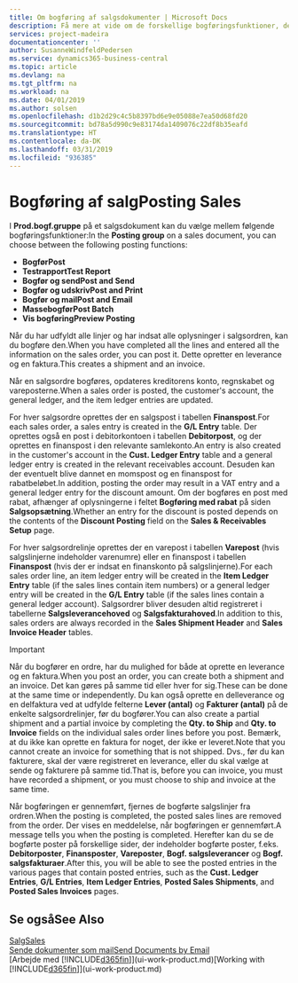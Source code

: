 ```yaml
---
title: Om bogføring af salgsdokumenter | Microsoft Docs
description: Få mere at vide om de forskellige bogføringsfunktioner, der bruges til at bogføre salgsdokumenter.
services: project-madeira
documentationcenter: ''
author: SusanneWindfeldPedersen
ms.service: dynamics365-business-central
ms.topic: article
ms.devlang: na
ms.tgt_pltfrm: na
ms.workload: na
ms.date: 04/01/2019
ms.author: solsen
ms.openlocfilehash: d1b2d29c4c5b8397bd6e9e05088e7ea50d68fd20
ms.sourcegitcommit: bd78a5d990c9e83174da1409076c22df8b35eafd
ms.translationtype: HT
ms.contentlocale: da-DK
ms.lasthandoff: 03/31/2019
ms.locfileid: "936385"
---
```

# <a name="posting-sales"></a><span data-ttu-id="35dce-103">Bogføring af salg</span><span class="sxs-lookup"><span data-stu-id="35dce-103">Posting Sales</span></span>
<span data-ttu-id="35dce-104">I **Prod.bogf.gruppe** på et salgsdokument kan du vælge mellem følgende bogføringsfunktioner:</span><span class="sxs-lookup"><span data-stu-id="35dce-104">In the **Posting group** on a sales document, you can choose between the following posting functions:</span></span>

* <span data-ttu-id="35dce-105">**Bogfør**</span><span class="sxs-lookup"><span data-stu-id="35dce-105">**Post**</span></span>
* <span data-ttu-id="35dce-106">**Testrapport**</span><span class="sxs-lookup"><span data-stu-id="35dce-106">**Test Report**</span></span>
* <span data-ttu-id="35dce-107">**Bogfør og send**</span><span class="sxs-lookup"><span data-stu-id="35dce-107">**Post and Send**</span></span>
* <span data-ttu-id="35dce-108">**Bogfør og udskriv**</span><span class="sxs-lookup"><span data-stu-id="35dce-108">**Post and Print**</span></span>
* <span data-ttu-id="35dce-109">**Bogfør og mail**</span><span class="sxs-lookup"><span data-stu-id="35dce-109">**Post and Email**</span></span>
* <span data-ttu-id="35dce-110">**Massebogfør**</span><span class="sxs-lookup"><span data-stu-id="35dce-110">**Post Batch**</span></span>
* <span data-ttu-id="35dce-111">**Vis bogføring**</span><span class="sxs-lookup"><span data-stu-id="35dce-111">**Preview Posting**</span></span>

<span data-ttu-id="35dce-112">Når du har udfyldt alle linjer og har indsat alle oplysninger i salgsordren, kan du bogføre den.</span><span class="sxs-lookup"><span data-stu-id="35dce-112">When you have completed all the lines and entered all the information on the sales order, you can post it.</span></span> <span data-ttu-id="35dce-113">Dette opretter en leverance og en faktura.</span><span class="sxs-lookup"><span data-stu-id="35dce-113">This creates a shipment and an invoice.</span></span>

<span data-ttu-id="35dce-114">Når en salgsordre bogføres, opdateres kreditorens konto, regnskabet og vareposterne.</span><span class="sxs-lookup"><span data-stu-id="35dce-114">When a sales order is posted, the customer's account, the general ledger, and the item ledger entries are updated.</span></span>

<span data-ttu-id="35dce-115">For hver salgsordre oprettes der en salgspost i tabellen **Finanspost**.</span><span class="sxs-lookup"><span data-stu-id="35dce-115">For each sales order, a sales entry is created in the **G/L Entry** table.</span></span> <span data-ttu-id="35dce-116">Der oprettes også en post i debitorkontoen i tabellen **Debitorpost**, og der oprettes en finanspost i den relevante samlekonto.</span><span class="sxs-lookup"><span data-stu-id="35dce-116">An entry is also created in the customer's account in the **Cust. Ledger Entry** table and a general ledger entry is created in the relevant receivables account.</span></span> <span data-ttu-id="35dce-117">Desuden kan der eventuelt blive dannet en momspost og en finanspost for rabatbeløbet.</span><span class="sxs-lookup"><span data-stu-id="35dce-117">In addition, posting the order may result in a VAT entry and a general ledger entry for the discount amount.</span></span> <span data-ttu-id="35dce-118">Om der bogføres en post med rabat, afhænger af oplysningerne i feltet **Bogføring med rabat** på siden **Salgsopsætning**.</span><span class="sxs-lookup"><span data-stu-id="35dce-118">Whether an entry for the discount is posted depends on the contents of the **Discount Posting** field on the **Sales & Receivables Setup** page.</span></span>

<span data-ttu-id="35dce-119">For hver salgsordrelinje oprettes der en varepost i tabellen **Varepost** (hvis salgslinjerne indeholder varenumre) eller en finanspost i tabellen **Finanspost** (hvis der er indsat en finanskonto på salgslinjerne).</span><span class="sxs-lookup"><span data-stu-id="35dce-119">For each sales order line, an item ledger entry will be created in the **Item Ledger Entry** table (if the sales lines contain item numbers) or a general ledger entry will be created in the **G/L Entry** table (if the sales lines contain a general ledger account).</span></span> <span data-ttu-id="35dce-120">Salgsordrer bliver desuden altid registreret i tabellerne **Salgsleverancehoved** og **Salgsfakturahoved**.</span><span class="sxs-lookup"><span data-stu-id="35dce-120">In addition to this, sales orders are always recorded in the **Sales Shipment Header** and **Sales Invoice Header** tables.</span></span>

> [!IMPORTANT]  
>   <span data-ttu-id="35dce-121">Når du bogfører en ordre, har du mulighed for både at oprette en leverance og en faktura.</span><span class="sxs-lookup"><span data-stu-id="35dce-121">When you post an order, you can create both a shipment and an invoice.</span></span> <span data-ttu-id="35dce-122">Det kan gøres på samme tid eller hver for sig.</span><span class="sxs-lookup"><span data-stu-id="35dce-122">These can be done at the same time or independently.</span></span> <span data-ttu-id="35dce-123">Du kan også oprette en delleverance og en delfaktura ved at udfylde felterne **Lever (antal)** og **Fakturer (antal)** på de enkelte salgsordrelinjer, før du bogfører.</span><span class="sxs-lookup"><span data-stu-id="35dce-123">You can also create a partial shipment and a partial invoice by completing the **Qty. to Ship** and **Qty. to Invoice** fields on the individual sales order lines before you post.</span></span> <span data-ttu-id="35dce-124">Bemærk, at du ikke kan oprette en faktura for noget, der ikke er leveret.</span><span class="sxs-lookup"><span data-stu-id="35dce-124">Note that you cannot create an invoice for something that is not shipped.</span></span> <span data-ttu-id="35dce-125">Dvs., før du kan fakturere, skal der være registreret en leverance, eller du skal vælge at sende og fakturere på samme tid.</span><span class="sxs-lookup"><span data-stu-id="35dce-125">That is, before you can invoice, you must have recorded a shipment, or you must choose to ship and invoice at the same time.</span></span>

<span data-ttu-id="35dce-126">Når bogføringen er gennemført, fjernes de bogførte salgslinjer fra ordren.</span><span class="sxs-lookup"><span data-stu-id="35dce-126">When the posting is completed, the posted sales lines are removed from the order.</span></span> <span data-ttu-id="35dce-127">Der vises en meddelelse, når bogføringen er gennemført.</span><span class="sxs-lookup"><span data-stu-id="35dce-127">A message tells you when the posting is completed.</span></span> <span data-ttu-id="35dce-128">Herefter kan du se de bogførte poster på forskellige sider, der indeholder bogførte poster, f.eks. **Debitorposter**, **Finansposter**, **Vareposter**, **Bogf. salgsleverancer** og **Bogf. salgsfakturaer**.</span><span class="sxs-lookup"><span data-stu-id="35dce-128">After this, you will be able to see the posted entries in the various pages that contain posted entries, such as the **Cust. Ledger Entries**, **G/L Entries**, **Item Ledger Entries**, **Posted Sales Shipments**, and **Posted Sales Invoices** pages.</span></span>

## <a name="see-also"></a><span data-ttu-id="35dce-129">Se også</span><span class="sxs-lookup"><span data-stu-id="35dce-129">See Also</span></span>
[<span data-ttu-id="35dce-130">Salg</span><span class="sxs-lookup"><span data-stu-id="35dce-130">Sales</span></span>](sales-manage-sales.md)  
[<span data-ttu-id="35dce-131">Sende dokumenter som mail</span><span class="sxs-lookup"><span data-stu-id="35dce-131">Send Documents by Email</span></span>](ui-how-send-documents-email.md)  
<span data-ttu-id="35dce-132">[Arbejde med [!INCLUDE[d365fin](includes/d365fin_md.md)]](ui-work-product.md)</span><span class="sxs-lookup"><span data-stu-id="35dce-132">[Working with [!INCLUDE[d365fin](includes/d365fin_md.md)]](ui-work-product.md)</span></span>

